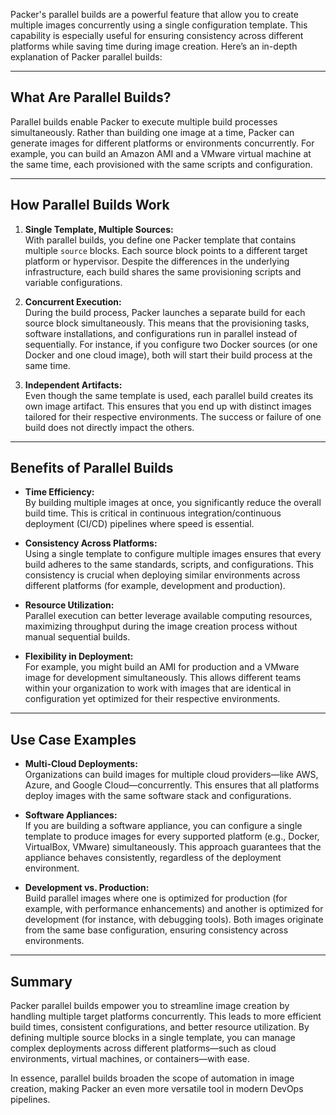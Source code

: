Packer's parallel builds are a powerful feature that allow you to create multiple images concurrently using a single configuration template. This capability is especially useful for ensuring consistency across different platforms while saving time during image creation. Here’s an in-depth explanation of Packer parallel builds:

---

## What Are Parallel Builds?

Parallel builds enable Packer to execute multiple build processes simultaneously. Rather than building one image at a time, Packer can generate images for different platforms or environments concurrently. For example, you can build an Amazon AMI and a VMware virtual machine at the same time, each provisioned with the same scripts and configuration.

---

## How Parallel Builds Work

1. **Single Template, Multiple Sources:**  
   With parallel builds, you define one Packer template that contains multiple `source` blocks. Each source block points to a different target platform or hypervisor. Despite the differences in the underlying infrastructure, each build shares the same provisioning scripts and variable configurations.

2. **Concurrent Execution:**  
   During the build process, Packer launches a separate build for each source block simultaneously. This means that the provisioning tasks, software installations, and configurations run in parallel instead of sequentially. For instance, if you configure two Docker sources (or one Docker and one cloud image), both will start their build process at the same time.

3. **Independent Artifacts:**  
   Even though the same template is used, each parallel build creates its own image artifact. This ensures that you end up with distinct images tailored for their respective environments. The success or failure of one build does not directly impact the others.

---

## Benefits of Parallel Builds

- **Time Efficiency:**  
  By building multiple images at once, you significantly reduce the overall build time. This is critical in continuous integration/continuous deployment (CI/CD) pipelines where speed is essential.

- **Consistency Across Platforms:**  
  Using a single template to configure multiple images ensures that every build adheres to the same standards, scripts, and configurations. This consistency is crucial when deploying similar environments across different platforms (for example, development and production).

- **Resource Utilization:**  
  Parallel execution can better leverage available computing resources, maximizing throughput during the image creation process without manual sequential builds.

- **Flexibility in Deployment:**  
  For example, you might build an AMI for production and a VMware image for development simultaneously. This allows different teams within your organization to work with images that are identical in configuration yet optimized for their respective environments.

---

## Use Case Examples

- **Multi-Cloud Deployments:**  
  Organizations can build images for multiple cloud providers—like AWS, Azure, and Google Cloud—concurrently. This ensures that all platforms deploy images with the same software stack and configurations.

- **Software Appliances:**  
  If you are building a software appliance, you can configure a single template to produce images for every supported platform (e.g., Docker, VirtualBox, VMware) simultaneously. This approach guarantees that the appliance behaves consistently, regardless of the deployment environment.

- **Development vs. Production:**  
  Build parallel images where one is optimized for production (for example, with performance enhancements) and another is optimized for development (for instance, with debugging tools). Both images originate from the same base configuration, ensuring consistency across environments.

---

## Summary

Packer parallel builds empower you to streamline image creation by handling multiple target platforms concurrently. This leads to more efficient build times, consistent configurations, and better resource utilization. By defining multiple source blocks in a single template, you can manage complex deployments across different platforms—such as cloud environments, virtual machines, or containers—with ease.

In essence, parallel builds broaden the scope of automation in image creation, making Packer an even more versatile tool in modern DevOps pipelines.